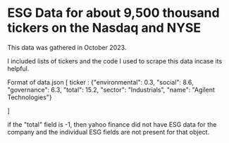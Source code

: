 # ESG Data for about 9,500 thousand tickers on the Nasdaq and NYSE

This data was gathered in October 2023.

I included lists of tickers and the code I used to scrape this data incase its helpful.

Format of data.json
[
ticker :
{"environmental": 0.3, "social": 8.6, "governance": 6.3, "total": 15.2, "sector": "Industrials", "name": "Agilent Technologies"}

]

if the "total" field is -1, then yahoo finance did not have ESG data for the company and the individual ESG fields are not present for that object.
